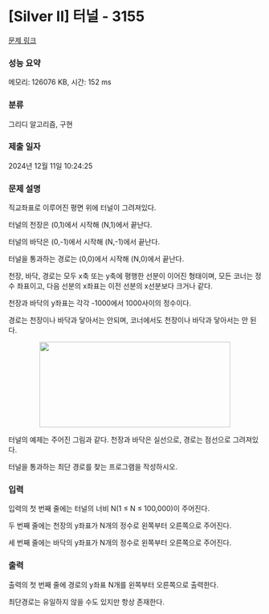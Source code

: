 # [Silver II] 터널 - 3155 

[문제 링크](https://www.acmicpc.net/problem/3155) 

### 성능 요약

메모리: 126076 KB, 시간: 152 ms

### 분류

그리디 알고리즘, 구현

### 제출 일자

2024년 12월 11일 10:24:25

### 문제 설명

<p>직교좌표로 이루어진 평면 위에 터널이 그려져있다.</p>

<p>터널의 천장은 (0,1)에서 시작해 (N,1)에서 끝난다.</p>

<p>터널의 바닥은 (0,-1)에서 시작해 (N,-1)에서 끝난다.</p>

<p>터널을 통과하는 경로는 (0,0)에서 시작해 (N,0)에서 끝난다.</p>

<p>천장, 바닥, 경로는 모두 x축 또는 y축에 평행한 선분이 이어진 형태이며, 모든 코너는 정수 좌표이고, 다음 선분의 x좌표는 이전 선분의 x선분보다 크거나 같다.</p>

<p>천장과 바닥의 y좌표는 각각 -1000에서 1000사이의 정수이다.</p>

<p>경로는 천장이나 바닥과 닿아서는 안되며, 코너에서도 천장이나 바닥과 닿아서는 안 된다.</p>

<p style="text-align: center;"><img alt="" src="https://upload.acmicpc.net/cffab7b9-3930-40ec-a3e2-18888a8ec9db/-/preview/" style="width: 380px; height: 170px;"></p>

<p>터널의 예제는 주어진 그림과 같다. 천장과 바닥은 실선으로, 경로는 점선으로 그려져있다.</p>

<p>터널을 통과하는 최단 경로를 찾는 프로그램을 작성하시오.</p>

### 입력 

 <p>입력의 첫 번째 줄에는 터널의 너비 N(1 ≤ N ≤ 100,000)이 주어진다.</p>

<p>두 번째 줄에는 천장의 y좌표가 N개의 정수로 왼쪽부터 오른쪽으로 주어진다.</p>

<p>세 번째 줄에는 바닥의 y좌표가 N개의 정수로 왼쪽부터 오른쪽으로 주어진다.</p>

### 출력 

 <p>출력의 첫 번째 줄에 경로의 y좌표 N개를 왼쪽부터 오른쪽으로 출력한다.</p>

<p>최단경로는 유일하지 않을 수도 있지만 항상 존재한다.</p>

